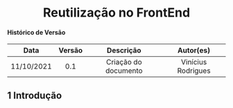 # <center> Reutilização no FrontEnd

#### Histórico de Versão

|    Data    | Versão |      Descrição       |     Autor(es)     |
| :--------: | :----: | :------------------:       | :---------------: |
| 11/10/2021 |  0.1   | Criação do documento       | Vinícius Rodrigues  |


## 1 Introdução